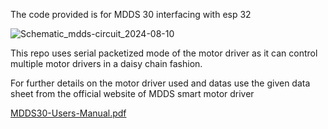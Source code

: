 The code provided is for MDDS 30 interfacing with esp 32 

![Schematic_mdds-circuit_2024-08-10](https://github.com/user-attachments/assets/8c8e5fb2-ef28-4597-9ad9-91b01faea13e)

This repo uses serial packetized mode of the motor driver as it can control multiple motor drivers in a daisy chain fashion.

For further details on the motor driver used and datas use the given data sheet from the official website of MDDS smart motor driver 

[MDDS30-Users-Manual.pdf](https://github.com/user-attachments/files/16570135/MDDS30-Users-Manual.pdf)
